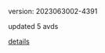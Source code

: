 version: 2023063002-4391

updated 5 avds

[details](https://github.com/0x74f917491bfa7ebfa379/ali_avd_db/blob/master/change_log/2023/06/30/02/4391.txt)